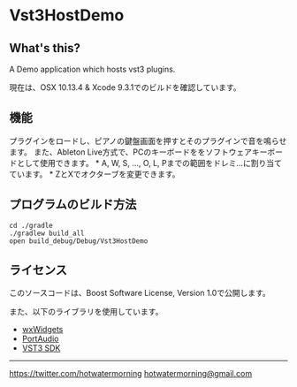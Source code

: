 # Vst3HostDemo

## What's this?

A Demo application which hosts vst3 plugins.

現在は、OSX 10.13.4 & Xcode 9.3.1でのビルドを確認しています。

## 機能

プラグインをロードし、ピアノの鍵盤画面を押すとそのプラグインで音を鳴らせます。
また、Ableton Live方式で、PCのキーボードををソフトウェアキーボードとして使用できます。
    * A, W, S, ..., O, L, Pまでの範囲をドレミ...に割り当てています。
    * ZとXでオクターブを変更できます。

## プログラムのビルド方法

```
cd ./gradle
./gradlew build_all
open build_debug/Debug/Vst3HostDemo
```

## ライセンス

このソースコードは、Boost Software License, Version 1.0で公開します。

また、以下のライブラリを使用しています。

* [wxWidgets](http://www.wxwidgets.org/)
* [PortAudio](http://www.portaudio.com/)
* [VST3 SDK](https://github.com/steinbergmedia/vst3sdk)

-----

https://twitter.com/hotwatermorning
hotwatermorning@gmail.com
